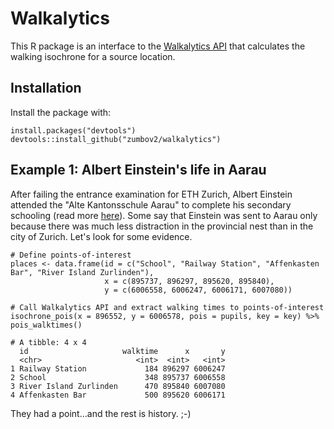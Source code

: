 # Walkalytics
This R package is an interface to the [Walkalytics API](https://dev.walkalytics.com) that calculates the walking isochrone for a source location.
## Installation
Install the package with:
```
install.packages("devtools")
devtools::install_github("zumbov2/walkalytics")
```
## Example 1: Albert Einstein's life in Aarau
After failing the entrance examination for ETH Zurich, Albert Einstein attended the "Alte Kantonsschule Aarau" to complete his secondary schooling (read more [here](https://en.wikipedia.org/wiki/Albert_Einstein#Early_life_and_education)). Some say that Einstein was sent to Aarau only because there was much less distraction in the provincial nest than in the city of Zurich. Let's look for some evidence.
```
# Define points-of-interest 
places <- data.frame(id = c("School", "Railway Station", "Affenkasten Bar", "River Island Zurlinden"),
                     x = c(895737, 896297, 895620, 895840),
                     y = c(6006558, 6006247, 6006171, 6007080))

# Call Walkalytics API and extract walking times to points-of-interest
isochrone_pois(x = 896552, y = 6006578, pois = pupils, key = key) %>% pois_walktimes()

# A tibble: 4 x 4
  id                     walktime      x       y
  <chr>                     <int>  <int>   <int>
1 Railway Station             184 896297 6006247
2 School                      348 895737 6006558
3 River Island Zurlinden      470 895840 6007080
4 Affenkasten Bar             500 895620 6006171
```
They had a point...and the rest is history. ;-)

